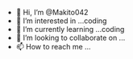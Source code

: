 - 👋 Hi, I’m @Makito042
- 👀 I’m interested in ...coding
- 🌱 I’m currently learning ...coding 
- 💞️ I’m looking to collaborate on ...
- 📫 How to reach me ...

<!---
Makito042/Makito042 is a ✨ special ✨ repository because its `README.md` (this file) appears on your GitHub profile.
You can click the Preview link to take a look at your changes.
--->
